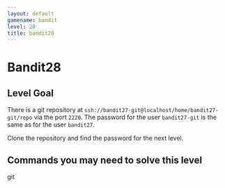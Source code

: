 ```yaml
---
layout: default
gamename: bandit
level: 28
title: bandit28
---
```


# Bandit28

Level Goal
----------

There is a git repository at `ssh://bandit27-git@localhost/home/bandit27-git/repo` via the port `2220`. The password for the user `bandit27-git` is the same as for the user `bandit27`.

Clone the repository and find the password for the next level.

Commands you may need to solve this level
-----------------------------------------

git
